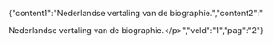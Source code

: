 {"content1":"Nederlandse vertaling van de biographie.","content2":"<p>Nederlandse vertaling van de biographie.<\/p>","veld":"1","pag":"2"}